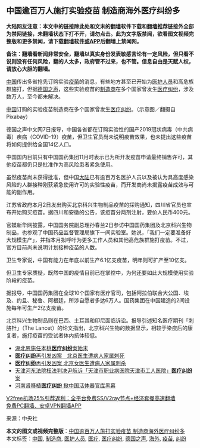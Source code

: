  <h2>中国逾百万人施打实验疫苗 制造商海外医疗纠纷多</h2> <p class="notice"><b>大陆网友注意：本文中的链接除此处和文末的<a href="https://github.com/bannedbook/fanqiang" >翻墙</a>软件下载和<a href="https://github.com/killgcd/justmysocks/blob/master/README.md">翻墙推荐</a>链接外全部为禁网链接，未翻墙状态下打不开，请勿点击。此为文字版禁闻，欲看图文视频完整版和更多禁闻，请下载<a href="https://github.com/bannedbook/fanqiang">翻墙软件或APP</a>后翻墙上禁闻网。</p><p>备注：翻墙看新闻非常安全，翻墙以真实身份发表敏感言论有一定风险，但只看不说则没有任何风险，翻的人太多，政府管不过来，也不管。信息自由是天赋人权，请放心大胆的翻墙。</b></p>  <div class="entry"> <p><span class='wp_keywordlink_affiliate'><a href="https://www.bannedbook.org/" title="中国" target="_blank">中国</a></span>传出多省抢先订购实验<a href="https://www.bannedbook.org/bnews/tag/%e7%96%ab%e8%8b%97/" class="st_tag internal_tag" rel="tag" title="标签 疫苗 下的日志">疫苗</a>的消息，有些地方甚至已开始为<a href="https://www.bannedbook.org/bnews/tag/%E5%8C%BB%E6%8A%A4%E4%BA%BA%E5%91%98/" class="st_tag internal_tag" rel="tag" title="标签 医护人员 下的日志">医护人员</a>和高危族群施打，但据<a href="https://www.bannedbook.org/bnews/tag/%e5%be%b7%e5%9b%bd%e4%b9%8b%e5%a3%b0/" class="st_tag internal_tag" rel="tag" title="标签 德国之声 下的日志">德国之声</a>，这些实验疫苗的<a href="https://www.bannedbook.org/bnews/tag/%E5%88%B6%E9%80%A0%E5%95%86/" class="st_tag internal_tag" rel="tag" title="标签 制造商 下的日志">制造商</a>在多个国家曾发生<a href="https://www.bannedbook.org/bnews/tag/%E5%8C%BB%E7%96%97/" class="st_tag internal_tag" rel="tag" title="标签 医疗 下的日志">医疗</a><a href="https://www.bannedbook.org/bnews/tag/%E7%BA%A0%E7%BA%B7/" class="st_tag internal_tag" rel="tag" title="标签 纠纷 下的日志">纠纷</a>，涉及数万人，至今都未解决。</p> <p><a href="https://www.bannedbook.org/bnews/tag/%E4%B8%AD%E5%9B%BD/" class="st_tag internal_tag" rel="tag" title="标签 中国 下的日志">中国</a>订购的实验疫苗制造商在多个国家曾发生<a href="https://www.bannedbook.org/bnews/tag/%E5%8C%BB%E7%96%97%E7%BA%A0%E7%BA%B7/" class="st_tag internal_tag" rel="tag" title="标签 医疗纠纷 下的日志">医疗纠纷</a>。（示意图／翻摄自Pixabay）</p> <p>德国之声中文网7日报导，中国各省都在订购实验性的国产2019冠状病毒（中共病毒）疾病（COVID-19）疫苗，但卫生官员尚未说明疫苗效果，也未提出这些疫苗将如何提供给全国14亿人口。</p> <p>中国国内目前只有中国国药集团11月时表示已为所开发疫苗申请最终销售许可，其他疫苗都仍只是批准作为高风险患者紧急使用。</p>  <p>虽然疫苗尚未获得批准，但中国<span class='wp_keywordlink_affiliate'><a href="https://www.bannedbook.org/" title="大陆" target="_blank">大陆</a></span>已有逾百万名医护人员以及被认为具高度感染风险的人群接种刚获紧急使用许可的实验性疫苗，而开发商尚未揭露疫苗成效与可能的副作用。</p> <p>江苏省政府本月2日发出购买北京科兴生物制品疫苗的採购通知，四川省官员也宣布开始购买疫苗。据四川和安徽的公告，该疫苗分两剂注射，要价人民币400元。</p> <p>官媒新华网披露，中国国务院副总理孙春兰2日参访中国国药集团及北京科兴生物制品，也参观了中国药品监督管理局旗下一间实验室。她说，「我们一定要准备好大规模生产」，并指本月拟呼吁为更多工作人员和其他高危族群施打疫苗。不过，官方目前尚未说明计划接种疫苗的人数。</p> <p>卫生专家说，中国有能力在年底以前生产6.1亿支疫苗，明年则可扩产至10亿支。</p>  <p>但卫生专家质疑，既然中国的疫情目前已在掌控中，为何还要如此大规模使用实验阶段的疫苗。</p> <p>据报导，中国国药集团在全球10个国家有医疗官司，包括阿拉伯联合大公国、埃及、约旦、秘鲁、阿根廷，所涉自愿者多达6万人。国药集团在中国建造的2间设施每年可生产2亿支疫苗。</p> <p>北京科兴生物制品则在巴西、土耳其和印尼面临诉讼。报导引述知名医疗期刊「刺胳针」（The Lancet）的论文指出，北京科兴生物的数据显示，相较于染疫后的康复者，施打疫苗的受试者体内抗体较低。</p> <ul class='op-related-articles' title='相关阅读'> <li><a href='https://www.bannedbook.org/bnews/renquan/20200908/1392798.html' target='_blank'>湖北恩施任本桃<b>医疗纠纷</b>案始末</a></li> <li><a href='https://www.bannedbook.org/bnews/headline/20191227/1248146.html' target='_blank'><b>医疗纠纷</b>再引发凶案　北京医生遭病人家属刺死</a></li> <li><a href='https://www.bannedbook.org/bnews/headline/20191226/1248100.html' target='_blank'><b>医疗纠纷</b>再引发凶案 北京女医生遭病人家属刺杀</a></li> <li><a href='https://www.bannedbook.org/bnews/weiquan/20181129/1038676.html' target='_blank'>天津河东法院枉法判决尹航诉&#12300;天津市职业病医院天津市工人医院&#12301;<b>医疗纠纷</b>案</a></li> <li><a href='https://www.bannedbook.org/bnews/cbnews/20181014/1012067.html' target='_blank'>河南肾移植<b>医疗纠纷</b> 掀中国活体器官库黑幕</a></li> </ul> <p class="texttj"> <a href="https://github.com/bannedbook/fanqiang/wiki/V2ray%E6%9C%BA%E5%9C%BA" target="_blank">V2free机场25%引荐返利：全平台免费SS/V2ray节点+经济套餐高速翻墙</a><br/> <a href="https://github.com/bannedbook/fanqiang/wiki/%E7%A6%81%E9%97%BB%E7%BD%91%E5%AE%89%E5%8D%93%E7%BF%BB%E5%A2%99%E6%96%B0%E9%97%BBAPP" target="_blank">免费PC翻墙、安卓VPN翻墙APP</a></p><p> 来源：中央社 </p> <a name='sharetosocial'></a>       <div><b>本文的图文或视频完整版</b>：<a href='https://www.bannedbook.org/bnews/topimagenews/20201209/1444363.html'>中国逾百万人施打实验疫苗 制造商海外医疗纠纷多</a></div>  </div><!--END ENTRY--> <div class="postfooter"> <div>本文标签：<a href="https://www.bannedbook.org/bnews/tag/%E4%B8%AD%E5%9B%BD/" rel="tag">中国</a>, <a href="https://www.bannedbook.org/bnews/tag/%E5%88%B6%E9%80%A0%E5%95%86/" rel="tag">制造商</a>, <a href="https://www.bannedbook.org/bnews/tag/%E5%8C%BB%E6%8A%A4%E4%BA%BA%E5%91%98/" rel="tag">医护人员</a>, <a href="https://www.bannedbook.org/bnews/tag/%E5%8C%BB%E7%96%97/" rel="tag">医疗</a>, <a href="https://www.bannedbook.org/bnews/tag/%E5%8C%BB%E7%96%97%E7%BA%A0%E7%BA%B7/" rel="tag">医疗纠纷</a>, <a href="https://www.bannedbook.org/bnews/tag/%e5%be%b7%e5%9b%bd%e4%b9%8b%e5%a3%b0/" rel="tag">德国之声</a>, <a href="https://www.bannedbook.org/bnews/tag/%E6%B5%B7%E5%A4%96/" rel="tag">海外</a>, <a href="https://www.bannedbook.org/bnews/tag/%e7%96%ab%e8%8b%97/" rel="tag">疫苗</a>, <a href="https://www.bannedbook.org/bnews/tag/%E7%BA%A0%E7%BA%B7/" rel="tag">纠纷</a></div>  </div><!--END POSTFOOTER--> 